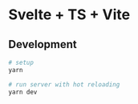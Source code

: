 # Svelte + TS + Vite

## Development

```bash
# setup
yarn

# run server with hot reloading
yarn dev
```
